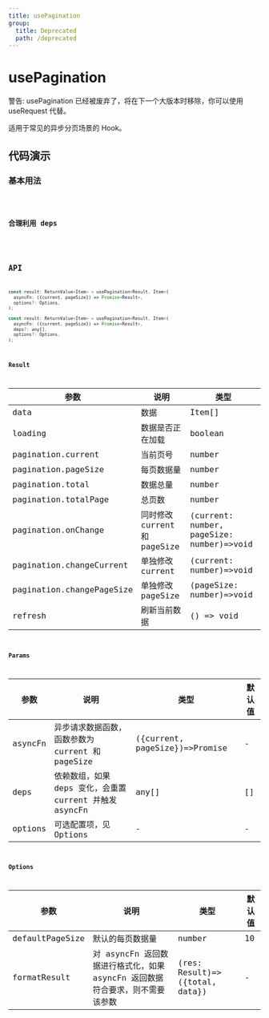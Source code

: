 ```yaml
---
title: usePagination
group:
  title: Deprecated
  path: /deprecated
---
```


# usePagination

<div style={{color: 'red'}}>
警告: usePagination 已经被废弃了，将在下一个大版本时移除，你可以使用 useRequest 代替。
</div>

适用于常见的异步分页场景的 Hook。

## 代码演示

### 基本用法

<code src="./demo/demo1.tsx" />

### 合理利用 deps

<code src="./demo/demo2.tsx" />

## API

```javascript
const result: ReturnValue<Item> = usePagination<Result, Item>(
  asyncFn: ({current, pageSize}) => Promise<Result>,
  options?: Options,
);

const result: ReturnValue<Item> = usePagination<Result, Item>(
  asyncFn: ({current, pageSize}) => Promise<Result>,
  deps?: any[],
  options?: Options,
);
```

### Result

| 参数                      | 说明                         | 类型                                      |
|---------------------------|------------------------------|-------------------------------------------|
| data                      | 数据                         | Item[]                                    |
| loading                   | 数据是否正在加载             | boolean                                   |
| pagination.current        | 当前页号                     | number                                    |
| pagination.pageSize       | 每页数据量                   | number                                    |
| pagination.total          | 数据总量                     | number                                    |
| pagination.totalPage      | 总页数                       | number                                    |
| pagination.onChange       | 同时修改 current 和 pageSize | (current: number, pageSize: number)=>void |
| pagination.changeCurrent  | 单独修改 current             | (current: number)=>void                   |
| pagination.changePageSize | 单独修改 pageSize            | (pageSize: number)=>void                  |
| refresh                   | 刷新当前数据                 | () => void                                |

### Params

| 参数    | 说明                                                    | 类型                           | 默认值 |
|---------|---------------------------------------------------------|--------------------------------|--------|
| asyncFn | 异步请求数据函数，函数参数为 current 和 pageSize        | ({current, pageSize})=>Promise | -      |
| deps    | 依赖数组，如果 deps 变化，会重置 current 并触发 asyncFn | any[]                          | []     |
| options | 可选配置项，见 Options                                  | -                              | -      |


### Options

| 参数            | 说明                                                                         | 类型                           | 默认值 |
|-----------------|------------------------------------------------------------------------------|--------------------------------|--------|
| defaultPageSize | 默认的每页数据量                                                             | number                         | 10     |
| formatResult    | 对 asyncFn 返回数据进行格式化，如果 asyncFn 返回数据符合要求，则不需要该参数 | (res: Result)=>({total, data}) | -      |